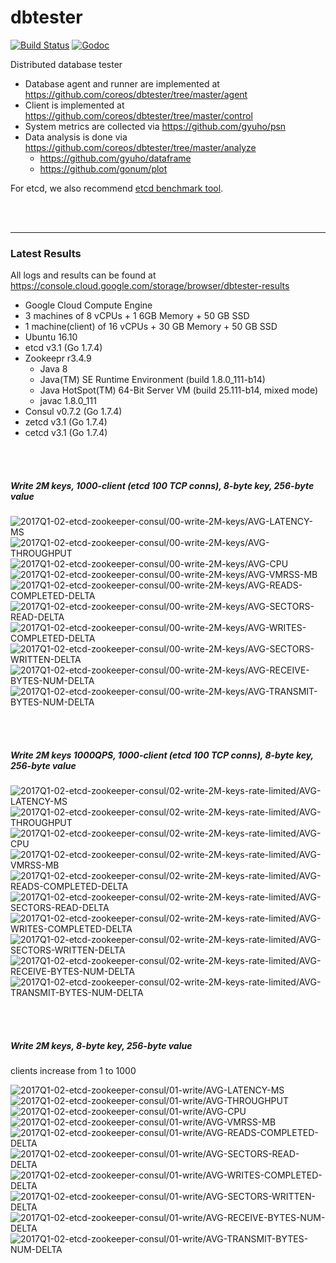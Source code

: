 # dbtester

[![Build Status](https://img.shields.io/travis/coreos/dbtester.svg?style=flat-square)](https://travis-ci.org/coreos/dbtester) [![Godoc](http://img.shields.io/badge/go-documentation-blue.svg?style=flat-square)](https://godoc.org/github.com/coreos/dbtester)

Distributed database tester

- Database agent and runner are implemented at https://github.com/coreos/dbtester/tree/master/agent
- Client is implemented at https://github.com/coreos/dbtester/tree/master/control
- System metrics are collected via https://github.com/gyuho/psn
- Data analysis is done via https://github.com/coreos/dbtester/tree/master/analyze
  - https://github.com/gyuho/dataframe
  - https://github.com/gonum/plot

For etcd, we also recommend [etcd benchmark tool](https://github.com/coreos/etcd/tree/master/tools/benchmark).

<br><br><hr>
### Latest Results

All logs and results can be found at https://console.cloud.google.com/storage/browser/dbtester-results

- Google Cloud Compute Engine
- 3 machines of 8 vCPUs + 1 6GB Memory + 50 GB SSD
- 1 machine(client) of 16 vCPUs + 30 GB Memory + 50 GB SSD
- Ubuntu 16.10
- etcd v3.1 (Go 1.7.4)
- Zookeepr r3.4.9
  - Java 8
  - Java(TM) SE Runtime Environment (build 1.8.0_111-b14)
  - Java HotSpot(TM) 64-Bit Server VM (build 25.111-b14, mixed mode)
  - javac 1.8.0_111
- Consul v0.7.2 (Go 1.7.4)
- zetcd v3.1 (Go 1.7.4)
- cetcd v3.1 (Go 1.7.4)

<br><br>
##### Write 2M keys, 1000-client (etcd 100 TCP conns), 8-byte key, 256-byte value

<img src="https://storage.googleapis.com/dbtester-results/2017Q1-02-etcd-zookeeper-consul/00-write-2M-keys/AVG-LATENCY-MS.svg" alt="2017Q1-02-etcd-zookeeper-consul/00-write-2M-keys/AVG-LATENCY-MS">

<img src="https://storage.googleapis.com/dbtester-results/2017Q1-02-etcd-zookeeper-consul/00-write-2M-keys/AVG-THROUGHPUT.svg" alt="2017Q1-02-etcd-zookeeper-consul/00-write-2M-keys/AVG-THROUGHPUT">

<img src="https://storage.googleapis.com/dbtester-results/2017Q1-02-etcd-zookeeper-consul/00-write-2M-keys/AVG-CPU.svg" alt="2017Q1-02-etcd-zookeeper-consul/00-write-2M-keys/AVG-CPU">

<img src="https://storage.googleapis.com/dbtester-results/2017Q1-02-etcd-zookeeper-consul/00-write-2M-keys/AVG-VMRSS-MB.svg" alt="2017Q1-02-etcd-zookeeper-consul/00-write-2M-keys/AVG-VMRSS-MB">

<img src="https://storage.googleapis.com/dbtester-results/2017Q1-02-etcd-zookeeper-consul/00-write-2M-keys/AVG-READS-COMPLETED-DELTA.svg" alt="2017Q1-02-etcd-zookeeper-consul/00-write-2M-keys/AVG-READS-COMPLETED-DELTA">

<img src="https://storage.googleapis.com/dbtester-results/2017Q1-02-etcd-zookeeper-consul/00-write-2M-keys/AVG-SECTORS-READ-DELTA.svg" alt="2017Q1-02-etcd-zookeeper-consul/00-write-2M-keys/AVG-SECTORS-READ-DELTA">

<img src="https://storage.googleapis.com/dbtester-results/2017Q1-02-etcd-zookeeper-consul/00-write-2M-keys/AVG-WRITES-COMPLETED-DELTA.svg" alt="2017Q1-02-etcd-zookeeper-consul/00-write-2M-keys/AVG-WRITES-COMPLETED-DELTA">

<img src="https://storage.googleapis.com/dbtester-results/2017Q1-02-etcd-zookeeper-consul/00-write-2M-keys/AVG-SECTORS-WRITTEN-DELTA.svg" alt="2017Q1-02-etcd-zookeeper-consul/00-write-2M-keys/AVG-SECTORS-WRITTEN-DELTA">

<img src="https://storage.googleapis.com/dbtester-results/2017Q1-02-etcd-zookeeper-consul/00-write-2M-keys/AVG-RECEIVE-BYTES-NUM-DELTA.svg" alt="2017Q1-02-etcd-zookeeper-consul/00-write-2M-keys/AVG-RECEIVE-BYTES-NUM-DELTA">

<img src="https://storage.googleapis.com/dbtester-results/2017Q1-02-etcd-zookeeper-consul/00-write-2M-keys/AVG-TRANSMIT-BYTES-NUM-DELTA.svg" alt="2017Q1-02-etcd-zookeeper-consul/00-write-2M-keys/AVG-TRANSMIT-BYTES-NUM-DELTA">


<br><br>
##### Write 2M keys 1000QPS, 1000-client (etcd 100 TCP conns), 8-byte key, 256-byte value

<img src="https://storage.googleapis.com/dbtester-results/2017Q1-02-etcd-zookeeper-consul/02-write-2M-keys-rate-limited/AVG-LATENCY-MS.svg" alt="2017Q1-02-etcd-zookeeper-consul/02-write-2M-keys-rate-limited/AVG-LATENCY-MS">

<img src="https://storage.googleapis.com/dbtester-results/2017Q1-02-etcd-zookeeper-consul/02-write-2M-keys-rate-limited/AVG-THROUGHPUT.svg" alt="2017Q1-02-etcd-zookeeper-consul/02-write-2M-keys-rate-limited/AVG-THROUGHPUT">

<img src="https://storage.googleapis.com/dbtester-results/2017Q1-02-etcd-zookeeper-consul/02-write-2M-keys-rate-limited/AVG-CPU.svg" alt="2017Q1-02-etcd-zookeeper-consul/02-write-2M-keys-rate-limited/AVG-CPU">

<img src="https://storage.googleapis.com/dbtester-results/2017Q1-02-etcd-zookeeper-consul/02-write-2M-keys-rate-limited/AVG-VMRSS-MB.svg" alt="2017Q1-02-etcd-zookeeper-consul/02-write-2M-keys-rate-limited/AVG-VMRSS-MB">

<img src="https://storage.googleapis.com/dbtester-results/2017Q1-02-etcd-zookeeper-consul/02-write-2M-keys-rate-limited/AVG-READS-COMPLETED-DELTA.svg" alt="2017Q1-02-etcd-zookeeper-consul/02-write-2M-keys-rate-limited/AVG-READS-COMPLETED-DELTA">

<img src="https://storage.googleapis.com/dbtester-results/2017Q1-02-etcd-zookeeper-consul/02-write-2M-keys-rate-limited/AVG-SECTORS-READ-DELTA.svg" alt="2017Q1-02-etcd-zookeeper-consul/02-write-2M-keys-rate-limited/AVG-SECTORS-READ-DELTA">

<img src="https://storage.googleapis.com/dbtester-results/2017Q1-02-etcd-zookeeper-consul/02-write-2M-keys-rate-limited/AVG-WRITES-COMPLETED-DELTA.svg" alt="2017Q1-02-etcd-zookeeper-consul/02-write-2M-keys-rate-limited/AVG-WRITES-COMPLETED-DELTA">

<img src="https://storage.googleapis.com/dbtester-results/2017Q1-02-etcd-zookeeper-consul/02-write-2M-keys-rate-limited/AVG-SECTORS-WRITTEN-DELTA.svg" alt="2017Q1-02-etcd-zookeeper-consul/02-write-2M-keys-rate-limited/AVG-SECTORS-WRITTEN-DELTA">

<img src="https://storage.googleapis.com/dbtester-results/2017Q1-02-etcd-zookeeper-consul/02-write-2M-keys-rate-limited/AVG-RECEIVE-BYTES-NUM-DELTA.svg" alt="2017Q1-02-etcd-zookeeper-consul/02-write-2M-keys-rate-limited/AVG-RECEIVE-BYTES-NUM-DELTA">

<img src="https://storage.googleapis.com/dbtester-results/2017Q1-02-etcd-zookeeper-consul/02-write-2M-keys-rate-limited/AVG-TRANSMIT-BYTES-NUM-DELTA.svg" alt="2017Q1-02-etcd-zookeeper-consul/02-write-2M-keys-rate-limited/AVG-TRANSMIT-BYTES-NUM-DELTA">


<br><br>
##### Write 2M keys, 8-byte key, 256-byte value

clients increase from 1 to 1000

<img src="https://storage.googleapis.com/dbtester-results/2017Q1-02-etcd-zookeeper-consul/01-write/AVG-LATENCY-MS.svg" alt="2017Q1-02-etcd-zookeeper-consul/01-write/AVG-LATENCY-MS">

<img src="https://storage.googleapis.com/dbtester-results/2017Q1-02-etcd-zookeeper-consul/01-write/AVG-THROUGHPUT.svg" alt="2017Q1-02-etcd-zookeeper-consul/01-write/AVG-THROUGHPUT">

<img src="https://storage.googleapis.com/dbtester-results/2017Q1-02-etcd-zookeeper-consul/01-write/AVG-CPU.svg" alt="2017Q1-02-etcd-zookeeper-consul/01-write/AVG-CPU">

<img src="https://storage.googleapis.com/dbtester-results/2017Q1-02-etcd-zookeeper-consul/01-write/AVG-VMRSS-MB.svg" alt="2017Q1-02-etcd-zookeeper-consul/01-write/AVG-VMRSS-MB">

<img src="https://storage.googleapis.com/dbtester-results/2017Q1-02-etcd-zookeeper-consul/01-write/AVG-READS-COMPLETED-DELTA.svg" alt="2017Q1-02-etcd-zookeeper-consul/01-write/AVG-READS-COMPLETED-DELTA">

<img src="https://storage.googleapis.com/dbtester-results/2017Q1-02-etcd-zookeeper-consul/01-write/AVG-SECTORS-READ-DELTA.svg" alt="2017Q1-02-etcd-zookeeper-consul/01-write/AVG-SECTORS-READ-DELTA">

<img src="https://storage.googleapis.com/dbtester-results/2017Q1-02-etcd-zookeeper-consul/01-write/AVG-WRITES-COMPLETED-DELTA.svg" alt="2017Q1-02-etcd-zookeeper-consul/01-write/AVG-WRITES-COMPLETED-DELTA">

<img src="https://storage.googleapis.com/dbtester-results/2017Q1-02-etcd-zookeeper-consul/01-write/AVG-SECTORS-WRITTEN-DELTA.svg" alt="2017Q1-02-etcd-zookeeper-consul/01-write/AVG-SECTORS-WRITTEN-DELTA">

<img src="https://storage.googleapis.com/dbtester-results/2017Q1-02-etcd-zookeeper-consul/01-write/AVG-RECEIVE-BYTES-NUM-DELTA.svg" alt="2017Q1-02-etcd-zookeeper-consul/01-write/AVG-RECEIVE-BYTES-NUM-DELTA">

<img src="https://storage.googleapis.com/dbtester-results/2017Q1-02-etcd-zookeeper-consul/01-write/AVG-TRANSMIT-BYTES-NUM-DELTA.svg" alt="2017Q1-02-etcd-zookeeper-consul/01-write/AVG-TRANSMIT-BYTES-NUM-DELTA">
